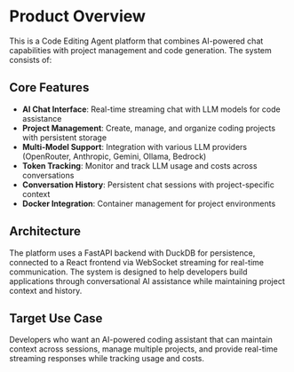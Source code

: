 # Product Overview

This is a Code Editing Agent platform that combines AI-powered chat capabilities with project management and code generation. The system consists of:

## Core Features
- **AI Chat Interface**: Real-time streaming chat with LLM models for code assistance
- **Project Management**: Create, manage, and organize coding projects with persistent storage
- **Multi-Model Support**: Integration with various LLM providers (OpenRouter, Anthropic, Gemini, Ollama, Bedrock)
- **Token Tracking**: Monitor and track LLM usage and costs across conversations
- **Conversation History**: Persistent chat sessions with project-specific context
- **Docker Integration**: Container management for project environments

## Architecture
The platform uses a FastAPI backend with DuckDB for persistence, connected to a React frontend via WebSocket streaming for real-time communication. The system is designed to help developers build applications through conversational AI assistance while maintaining project context and history.

## Target Use Case
Developers who want an AI-powered coding assistant that can maintain context across sessions, manage multiple projects, and provide real-time streaming responses while tracking usage and costs.